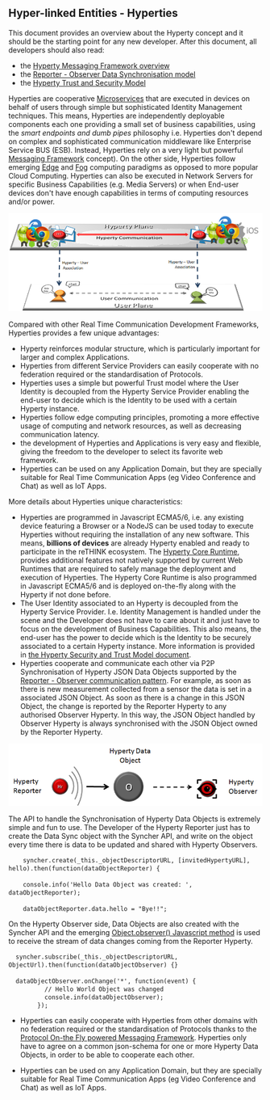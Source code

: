 Hyper-linked Entities - Hyperties
---------------------------------

This document provides an overview about the Hyperty concept and it should be the starting point for any new developer. After this document, all developers should also read:

-	the [Hyperty Messaging Framework overview](hyperty-messaging-framework.md)
-	the [Reporter - Observer Data Synchronisation model](p2p-data-sync.md)
-	the [Hyperty Trust and Security Model](hyperty-trust.md)

Hyperties are cooperative [Microservices](http://martinfowler.com/articles/microservices.html) that are executed in devices on behalf of users through simple but sophisticated Identity Management techniques. This means, Hyperties are independently deployable components each one providing a small set of business capabilities, using the *smart endpoints and dumb pipes* philosophy i.e. Hyperties don't depend on complex and sophisticated communication middleware like Enterprise Service BUS (ESB). Instead, Hyperties rely on a very light but powerful [Messaging Framework](hyperty-messaging-framework.md) concept). On the other side, Hyperties follow emerging [Edge](https://en.wikipedia.org/wiki/Edge_computing) and [Fog](https://en.wikipedia.org/wiki/Fog_computing) computing paradigms as opposed to more popular Cloud Computing. Hyperties can also be executed in Network Servers for specific Business Capabilities (e.g. Media Servers) or when End-user devices don't have enough capabilities in terms of computing resources and/or power.

![Hyperty Concept and Edge Computing](hyperty-concept1.png)

Compared with other Real Time Communication Development Frameworks, Hyperties provides a few unique advantages:

- Hyperty reinforces modular structure, which is particularly important for larger and complex Applications.
- Hyperties from different Service Providers can easily cooperate with no federation required or the standardisation of Protocols.
- Hyperties uses a simple but powerful Trust model where the User Identity is decoupled from the Hyperty Service Provider enabling the end-user to decide which is the Identity to be used with a certain Hyperty instance.
- Hyperties follow edge computing principles, promoting a more effective usage of computing and network resources, as well as decreasing communication latency.
- the development of Hyperties and Applications is very easy and flexible, giving the freedom to the developer to select its favorite web framework.
- Hyperties can be used on any Application Domain, but they are specially suitable for Real Time Communication Apps (eg Video Conference and Chat) as well as IoT Apps.


More details about Hyperties unique characteristics:

-	Hyperties are programmed in Javascript ECMA5/6, i.e. any existing device featuring a Browser or a NodeJS can be used today to execute Hyperties without requiring the installation of any new software. This means, **billions of devices** are already Hyperty enabled and ready to participate in the reTHINK ecosystem. The [Hyperty Core Runtime](https://github.com/reTHINK-project/dev-runtime-core), provides additional features not natively supported by current Web Runtimes that are required to safely manage the deployment and execution of Hyperties. The Hyperty Core Runtime is also programmed in Javascript ECMA5/6 and is deployed on-the-fly along with the Hyperty if not done before.
-	The User Identity associated to an Hyperty is decoupled from the Hyperty Service Provider. I.e. Identity Management is handled under the scene and the Developer does not have to care about it and just have to focus on the development of Business Capabilities. This also means, the end-user has the power to decide which is the Identity to be securely associated to a certain Hyperty instance. More information is provided in [the Hyperty Security and Trust Model document](hyperty-trust.md).
-	Hyperties cooperate and communicate each other via P2P Synchronisation of Hyperty JSON Data Objects supported by the [Reporter - Observer communication pattern](p2p-data-sync.md). For example, as soon as there is new measurement collected from a sensor the data is set in a associated JSON Object. As soon as there is a change in this JSON Object, the change is reported by the Reporter Hyperty to any authorised Observer Hyperty. In this way, the JSON Object handled by Observer Hyperty is always synchronised with the JSON Object owned by the Reporter Hyperty.

![Reporter-Observer Communication Pattern](reporter-observer.png)

The API to handle the Synchronisation of Hyperty Data Objects is extremely simple and fun to use. The Developer of the Hyperty Reporter just has to create the Data Sync object with the Syncher API, and write on the object every time there is data to be updated and shared with Hyperty Observers.

```
    syncher.create(_this._objectDescriptorURL, [invitedHypertyURL], hello).then(function(dataObjectReporter) {

    console.info('Hello Data Object was created: ', dataObjectReporter);

    dataObjectReporter.data.hello = "Bye!!";
```

On the Hyperty Observer side, Data Objects are also created with the Syncher API and the emerging [Object.observer() Javascript method](https://developer.mozilla.org/en-US/docs/Web/JavaScript/Reference/Global_Objects/Object/observe) is used to receive the stream of data changes coming from the Reporter Hyperty.

```
  syncher.subscribe(_this._objectDescriptorURL, ObjectUrl).then(function(dataObjectObserver) {}

  dataObjectObserver.onChange('*', function(event) {
          // Hello World Object was changed
          console.info(dataObjectObserver);
        });
```

-	Hyperties can easily cooperate with Hyperties from other domains with no federation required or the standardisation of Protocols thanks to the [Protocol On-the Fly powered Messaging Framework](hyperty-messaging-framework.md). Hyperties only have to agree on a common json-schema for one or more Hyperty Data Objects, in order to be able to cooperate each other.

-	Hyperties can be used on any Application Domain, but they are specially suitable for Real Time Communication Apps (eg Video Conference and Chat) as well as IoT Apps.
